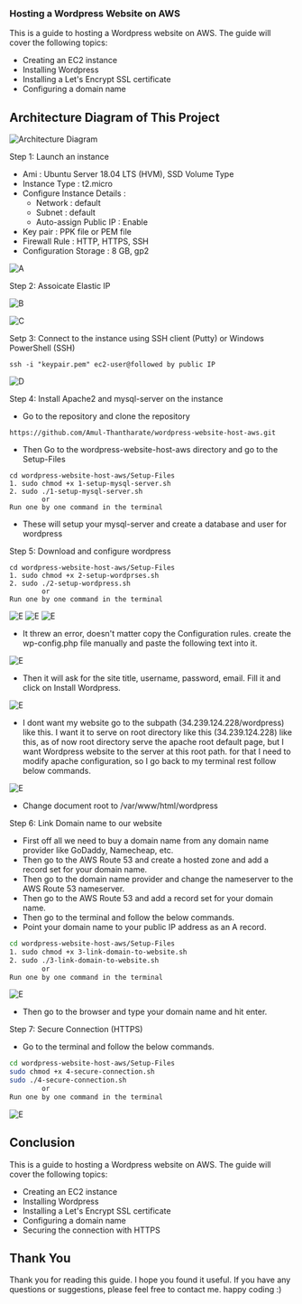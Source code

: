 ### Hosting a Wordpress Website on AWS

This is a guide to hosting a Wordpress website on AWS. The guide will cover the following topics:

- Creating an EC2 instance
- Installing Wordpress
- Installing a Let's Encrypt SSL certificate
- Configuring a domain name

## Architecture Diagram of This Project

![Architecture Diagram](Images/ArchitectureDiagram.gif)

Step 1: Launch an instance

- Ami : Ubuntu Server 18.04 LTS (HVM), SSD Volume Type
- Instance Type : t2.micro
- Configure Instance Details :
  - Network : default
  - Subnet : default
  - Auto-assign Public IP : Enable
- Key pair : PPK file or PEM file
- Firewall Rule : HTTP, HTTPS, SSH
- Configuration Storage : 8 GB, gp2

![A](Images/LaunchInstance.png)

Step 2: Assoicate Elastic IP

![B](Images/AssociateElasticIP.png)

![C](Images/AssociateElasticIP2.png)

Setp 3: Connect to the instance using SSH client (Putty) or Windows PowerShell (SSH)

```
ssh -i "keypair.pem" ec2-user@followed by public IP
```

![D](Images/ConnectToInstance.png)

Step 4: Install Apache2 and mysql-server on the instance

- Go to the repository and clone the repository

```
https://github.com/Amul-Thantharate/wordpress-website-host-aws.git
```

- Then Go to the wordpress-website-host-aws directory and go to the Setup-Files

```
cd wordpress-website-host-aws/Setup-Files
1. sudo chmod +x 1-setup-mysql-server.sh
2. sudo ./1-setup-mysql-server.sh
        or
Run one by one command in the terminal
```

- These will setup your mysql-server and create a database and user for wordpress

Step 5: Download and configure wordpress

```
cd wordpress-website-host-aws/Setup-Files
1. sudo chmod +x 2-setup-wordprses.sh
2. sudo ./2-setup-wordpress.sh
        or
Run one by one command in the terminal

```

![E](Images/DownloadWordpress.png)
![E](Images/WordpressSetup.png)
![E](Images/WordpressSetup2.png)

- It threw an error, doesn't matter copy the Configuration rules. create the wp-config.php file manually and paste the following text into it.

![E](Images/WordpressSetup3.png)

- Then it will ask for the site title, username, password, email. Fill it and click on Install Wordpress.

![E](Images/WordpressSetup4.png)

- I dont want my website go to the subpath (34.239.124.228/wordpress) like this. I want it to serve on root directory like this (34.239.124.228) like this, as of now root directory serve the apache root default page, but I want Wordpress website to the server at this root path. for that I need to modify apache configuration, so I go back to my terminal rest follow below commands.

![E](Images/WordpressSetup5.png)

- Change document root to /var/www/html/wordpress

Step 6: Link Domain name to our website

- First off all we need to buy a domain name from any domain name provider like GoDaddy, Namecheap, etc.
- Then go to the AWS Route 53 and create a hosted zone and add a record set for your domain name.
- Then go to the domain name provider and change the nameserver to the AWS Route 53 nameserver.
- Then go to the AWS Route 53 and add a record set for your domain name.
- Then go to the terminal and follow the below commands.
- Point your domain name to your public IP address as an A record.

```bash
cd wordpress-website-host-aws/Setup-Files
1. sudo chmod +x 3-link-domain-to-website.sh
2. sudo ./3-link-domain-to-website.sh
        or
Run one by one command in the terminal

```

![E](Images/LinkDomainToWebsite.png)

- Then go to the browser and type your domain name and hit enter.

Step 7: Secure Connection (HTTPS)

- Go to the terminal and follow the below commands.

```bash
cd wordpress-website-host-aws/Setup-Files
sudo chmod +x 4-secure-connection.sh
sudo ./4-secure-connection.sh
        or
Run one by one command in the terminal
```

![E](Images/SecureConnection.png)

## Conclusion

This is a guide to hosting a Wordpress website on AWS. The guide will cover the following topics:

- Creating an EC2 instance
- Installing Wordpress
- Installing a Let's Encrypt SSL certificate
- Configuring a domain name
- Securing the connection with HTTPS

## Thank You

Thank you for reading this guide. I hope you found it useful. If you have any questions or suggestions, please feel free to contact me.
happy coding :)

